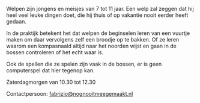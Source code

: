 Welpen zijn jongens en meisjes van 7 tot 11 jaar. Een welp zal zeggen dat hij heel veel leuke dingen doet, die hij thuis of op vakantie nooit eerder heeft gedaan.

In de praktijk betekent het dat welpen de beginselen leren van een vuurtje maken om daar vervolgens zelf een broodje op te bakken. Of ze leren waarom een kompasnaald altijd naar het noorden wijst en gaan in de bossen controleren of het echt waar is.

Ook de spellen die ze spelen zijn vaak in de bossen, er is geen computerspel dat hier tegenop kan.

Zaterdagmorgen van 10.30 tot 12.30

Contactpersoon: [fabrizio@nognooitmeegemaakt.nl](mailto:fabrizio@nognooitmeegemaakt.nl)
